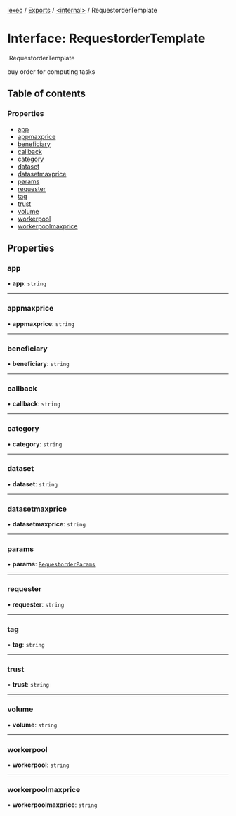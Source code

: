 [iexec](../README.md) / [Exports](../modules.md) / [<internal\>](../modules/internal_.md) / RequestorderTemplate

# Interface: RequestorderTemplate

[<internal>](../modules/internal_.md).RequestorderTemplate

buy order for computing tasks

## Table of contents

### Properties

- [app](internal_.RequestorderTemplate.md#app)
- [appmaxprice](internal_.RequestorderTemplate.md#appmaxprice)
- [beneficiary](internal_.RequestorderTemplate.md#beneficiary)
- [callback](internal_.RequestorderTemplate.md#callback)
- [category](internal_.RequestorderTemplate.md#category)
- [dataset](internal_.RequestorderTemplate.md#dataset)
- [datasetmaxprice](internal_.RequestorderTemplate.md#datasetmaxprice)
- [params](internal_.RequestorderTemplate.md#params)
- [requester](internal_.RequestorderTemplate.md#requester)
- [tag](internal_.RequestorderTemplate.md#tag)
- [trust](internal_.RequestorderTemplate.md#trust)
- [volume](internal_.RequestorderTemplate.md#volume)
- [workerpool](internal_.RequestorderTemplate.md#workerpool)
- [workerpoolmaxprice](internal_.RequestorderTemplate.md#workerpoolmaxprice)

## Properties

### app

• **app**: `string`

___

### appmaxprice

• **appmaxprice**: `string`

___

### beneficiary

• **beneficiary**: `string`

___

### callback

• **callback**: `string`

___

### category

• **category**: `string`

___

### dataset

• **dataset**: `string`

___

### datasetmaxprice

• **datasetmaxprice**: `string`

___

### params

• **params**: [`RequestorderParams`](internal_.RequestorderParams.md)

___

### requester

• **requester**: `string`

___

### tag

• **tag**: `string`

___

### trust

• **trust**: `string`

___

### volume

• **volume**: `string`

___

### workerpool

• **workerpool**: `string`

___

### workerpoolmaxprice

• **workerpoolmaxprice**: `string`
